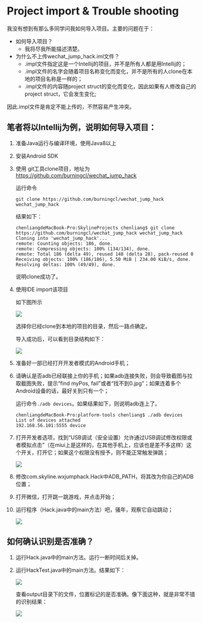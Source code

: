 # Project import & Trouble shooting

我没有想到有那么多同学问我如何导入项目。主要的问题在于：

* 如何导入项目？
	* 我将尽我所能描述清楚。 
* 为什么不上传wechat\_jump\_hack.iml文件？
	* .impl文件指定这是一个Intellij的项目，并不是所有人都是用Intellij的；
	* .impl文件的名字会随着项目名称变化而变化，并不是所有的人clone在本地的项目名称是一样的；
	* .impl文件的内容随project struct的变化而变化，因此如果有人修改自己的project struct，它会发生变化;

因此.impl文件是肯定不能上传的，不然容易产生冲突。
		
## 笔者将以Intellij为例，说明如何导入项目：

1. 准备Java运行与编译环境，使用Java8以上
2. 安装Android SDK
3. 使用 git工具clone项目，地址为 https://github.com/burningcl/wechat_jump_hack

	运行命令
	
	```
	git clone https://github.com/burningcl/wechat_jump_hack wechat_jump_hack
	```
	
	结果如下：
	 
	```
	chenliangdeMacBook-Pro:SkylineProjects chenliang$ git clone https://github.com/burningcl/wechat_jump_hack wechat_jump_hack
	Cloning into 'wechat_jump_hack'...
	remote: Counting objects: 186, done.
	remote: Compressing objects: 100% (134/134), done.
	remote: Total 186 (delta 49), reused 148 (delta 28), pack-reused 0
	Receiving objects: 100% (186/186), 5.50 MiB | 234.00 KiB/s, done.
	Resolving deltas: 100% (49/49), done.
	```
	
	说明clone成功了。
	
4. 使用IDE import该项目

	如下图所示
	
	![](img/import.png)
	
	选择你已经clone到本地的项目的目录，然后一路点确定。
	
	导入成功后，可以看到目录结构如下：
	
	![](img/project_struct.png)

5. 准备好一部已经打开开发者模式的Android手机；
6. 请确认是否adb已经联接上你的手机；如果adb连接失败，则会导致截图与拉取截图失败，提示“find myPos, fail”或者“找不到0.jpg”；如果连着多个Android设备的话，最好关到只有一个；
	
	运行命令`./adb devices`。如果结果如下，则说明adb连上了。
	
	```
	chenliangdeMacBook-Pro:platform-tools chenliang$ ./adb devices
	List of devices attached
	192.168.56.101:5555	device
	```

7. 打开开发者选项，找到“USB调试（安全设置）允许通过USB调试修改权限或者模拟点击”（在miui上是这样的，在其他手机上，应该也是差不多这样）这个开关，打开它；如果这个权限没有授予，则不能正常触发弹跳；

	![](img/usb_debug.png)
	
8. 修改com.skyline.wxjumphack.Hack中ADB_PATH，将其改为你自己的ADB位置；
9. 打开微信，打开跳一跳游戏，并点击开始；
10. 运行程序（Hack.java中的main方法）吧，骚年，观察它自动跳动；

	![](img/run.png)

## 如何确认识别是否准确？

1. 运行Hack.java中的main方法。运行一断时间后关掉。
2. 运行HackTest.java中的main方法。结果如下：

	![](img/hack_test.png)	
	
	查看output目录下的文件，位置标记的是否准确。像下面这种，就是非常不错的识别结果：
	
	![](img/7.png)	

